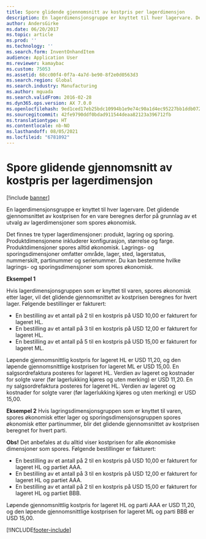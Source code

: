 ```yaml
---
title: Spore glidende gjennomsnitt av kostpris per lagerdimensjon
description: En lagerdimensjonsgruppe er knyttet til hver lagervare. Det glidende gjennomsnittet av kostprisen for en vare beregnes derfor på grunnlag av et utvalg av lagerdimensjoner som spores økonomisk.
author: AndersGirke
ms.date: 06/20/2017
ms.topic: article
ms.prod: ''
ms.technology: ''
ms.search.form: InventOnhandItem
audience: Application User
ms.reviewer: kamaybac
ms.custom: 75053
ms.assetid: 68cc00f4-0f7a-4a7d-be90-8f2e0d0563d3
ms.search.region: Global
ms.search.industry: Manufacturing
ms.author: mguada
ms.search.validFrom: 2016-02-28
ms.dyn365.ops.version: AX 7.0.0
ms.openlocfilehash: 9ed1ced17eb25bdc10994b1e9e74c90a1d4ec95227bb1ddb072bae88e9255c0d
ms.sourcegitcommit: 42fe9790ddf0bdad911544deaa82123a396712fb
ms.translationtype: HT
ms.contentlocale: nb-NO
ms.lasthandoff: 08/05/2021
ms.locfileid: "6781092"
---
```

# <a name="track-running-average-cost-per-inventory-dimension"></a>Spore glidende gjennomsnitt av kostpris per lagerdimensjon

[!include [banner](../includes/banner.md)]

En lagerdimensjonsgruppe er knyttet til hver lagervare. Det glidende gjennomsnittet av kostprisen for en vare beregnes derfor på grunnlag av et utvalg av lagerdimensjoner som spores økonomisk.

Det finnes tre typer lagerdimensjoner: produkt, lagring og sporing. Produktdimensjonene inkluderer konfigurasjon, størrelse og farge. Produktdimensjoner spores alltid økonomisk. Lagrings- og sporingsdimensjoner omfatter område, lager, sted, lagerstatus, nummerskilt, partinummer og serienummer. Du kan bestemme hvilke lagrings- og sporingsdimensjoner som spores økonomisk. 

**Eksempel 1** 

Hvis lagerdimensjonsgruppen som er knyttet til varen, spores økonomisk etter lager, vil det glidende gjennomsnittet av kostprisen beregnes for hvert lager. Følgende bestillinger er fakturert:

-   En bestilling av et antall på 2 til en kostpris på USD 10,00 er fakturert for lageret HL.
-   En bestilling av et antall på 3 til en kostpris på USD 12,00 er fakturert for lageret HL.
-   En bestilling av et antall på 5 til en kostpris på USD 15,00 er fakturert for lageret ML.

Løpende gjennomsnittlig kostpris for lageret HL er USD 11,20, og den løpende gjennomsnittlige kostprisen for lageret ML er USD 15,00. En salgsordrefaktura posteres for lageret HL. Verdien av lageret og kostnader for solgte varer (før lagerlukking kjøres og uten merking) er USD 11,20. En ny salgsordrefaktura posteres for lageret HL. Verdien av lageret og kostnader for solgte varer (før lagerlukking kjøres og uten merking) er USD 15,00. 

**Eksempel 2** Hvis lagringsdimensjonsgruppen som er knyttet til varen, spores økonomisk etter lager og sporingsdimensjonsgruppen spores økonomisk etter partinummer, blir det glidende gjennomsnittet av kostprisen beregnet for hvert parti. 

**Obs!** Det anbefales at du alltid viser kostprisen for alle økonomiske dimensjoner som spores. Følgende bestillinger er fakturert:

-   En bestilling av et antall på 2 til en kostpris på USD 10,00 er fakturert for lageret HL og partiet AAA.
-   En bestilling av et antall på 3 til en kostpris på USD 12,00 er fakturert for lageret HL og partiet AAA.
-   En bestilling av et antall på 2 til en kostpris på USD 15,00 er fakturert for lageret HL og partiet BBB.

Løpende gjennomsnittlig kostpris for lageret HL og parti AAA er USD 11,20, og den løpende gjennomsnittlige kostprisen for lageret ML og parti BBB er USD 15,00.





[!INCLUDE[footer-include](../../includes/footer-banner.md)]